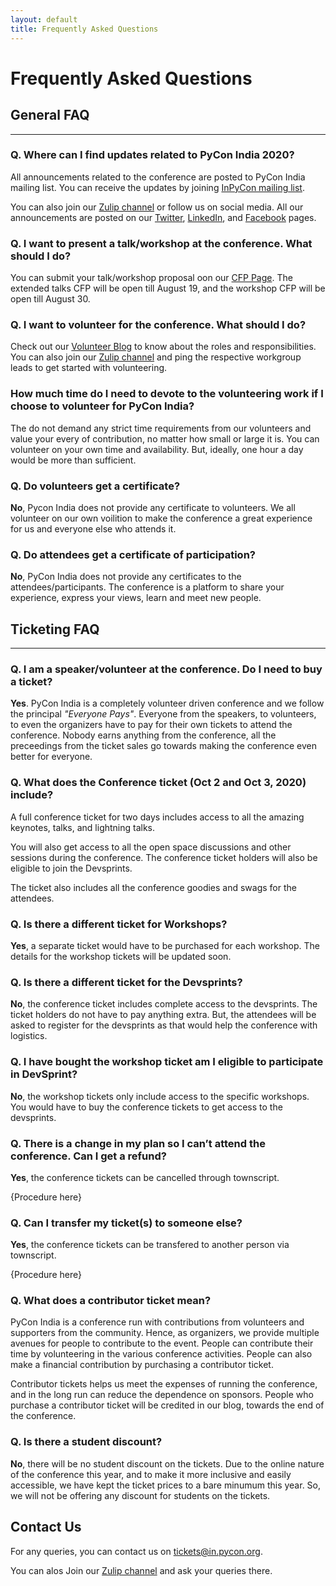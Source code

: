 ```yaml
---
layout: default
title: Frequently Asked Questions
---
```


# Frequently Asked Questions

## General FAQ

---

### Q. Where can I find updates related to PyCon India 2020?

All announcements related to the conference are posted to PyCon India mailing list.  You can receive the updates by joining [InPyCon mailing list](
https://mail.python.org/mailman/listinfo/inpycon).

You can also join our [Zulip channel](https://pyconindia.zulipchat.com/) or follow us on social media. All our announcements are posted on our [Twitter](https://twitter.com/pyconindia/), [LinkedIn](https://www.linkedin.com/company/pyconindia/), and [Facebook](https://www.facebook.com/PyConIndia/) pages.

### Q. I want to present a talk/workshop at the conference. What should I do?

You can submit your talk/workshop proposal oon our [CFP Page](). The extended talks CFP will be open till August 19, and the workshop CFP will be open till August 30.

### Q. I want to volunteer for the conference. What should I do?

Check out our [Volunteer Blog]() to know about the roles and responsibilities. You can also join our [Zulip channel]() and ping the respective workgroup leads to get started with volunteering.

### How much time do I need to devote to the volunteering work if I choose to volunteer for PyCon India? 

The do not demand any strict time requirements from our volunteers and value your every of contribution, no matter how small or large it is. You can volunteer on your own time and availability. But, ideally, one hour a day would be more than sufficient. 

### Q. Do volunteers get a certificate?

**No**, Pycon India does not provide any certificate to volunteers. We all volunteer on our own voilition to make the conference a great experience for us and everyone else who attends it.

### Q. Do attendees get a certificate of participation?

**No**, PyCon India does not provide any certificates to the attendees/participants. The conference is a platform to share your experience, express your views, learn and meet new people.


## Ticketing FAQ

---

### Q. I am a speaker/volunteer at the conference. Do I need to buy a ticket?

**Yes**. PyCon India is a completely volunteer driven conference and we follow the principal _"Everyone Pays"_. Everyone from the speakers, to volunteers, to even the organizers have to pay for their own tickets to attend the conference. Nobody earns anything from the conference, all the preceedings from the ticket sales go towards making the conference even better for everyone. 

### Q. What does the Conference ticket (Oct 2 and Oct 3, 2020) include?

A full conference ticket for two days includes access to all the amazing keynotes, talks, and lightning talks.

You will also get access to all the open space discussions and other sessions during the conference. The conference ticket holders will also be eligible to join the Devsprints.

The ticket also includes all the conference goodies and swags for the attendees. 

### Q. Is there a different ticket for Workshops?

**Yes**, a separate ticket would have to be purchased for each workshop. The details for the workshop tickets will be updated soon. 

### Q. Is there a different ticket for the Devsprints?

**No**, the conference ticket includes complete access to the devsprints. The ticket holders do not have to pay anything extra. But, the attendees will be asked to register for the devsprints as that would help the conference with logistics. 

### Q. I have bought the workshop ticket am I eligible to participate in DevSprint?

**No**, the workshop tickets only include access to the specific workshops. You would have to buy the conference tickets to get access to the devsprints. 

### Q. There is a change in my plan so I can’t attend the conference. Can I get a refund?

**Yes**, the conference tickets can be cancelled through townscript. 

{Procedure here}

### Q. Can I transfer my ticket(s) to someone else?

**Yes**, the conference tickets can be transfered to another person via townscript. 

{Procedure here}

### Q. What does a contributor ticket mean?

PyCon India is a conference run with contributions from volunteers and supporters from the community. Hence, as organizers, we provide multiple avenues for people to contribute to the event. People can contribute their time by volunteering in the various conference activities. People can also make a financial contribution by purchasing a contributor ticket.

Contributor tickets helps us meet the expenses of running the conference, and in the long run can reduce the dependence on sponsors. People who purchase a contributor ticket will be credited in our blog, towards the end of the conference.

### Q. Is there a student discount?

**No**, there will be no student discount on the tickets. Due to the online nature of the conference this year, and to make it more inclusive and easily accessible, we have kept the ticket prices to a bare minumum this year. So, we will not be offering any discount for students on the tickets.

## Contact Us

For any queries, you can contact us on <tickets@in.pycon.org>.

You can alos Join our [Zulip channel]() and ask your queries there. 

